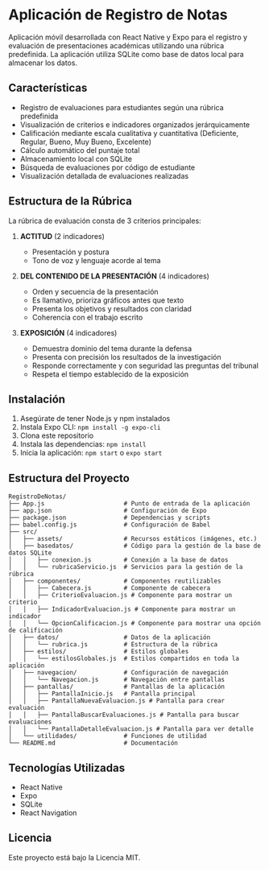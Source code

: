 # Aplicación de Registro de Notas

Aplicación móvil desarrollada con React Native y Expo para el registro y evaluación de presentaciones académicas utilizando una rúbrica predefinida. La aplicación utiliza SQLite como base de datos local para almacenar los datos.

## Características

- Registro de evaluaciones para estudiantes según una rúbrica predefinida
- Visualización de criterios e indicadores organizados jerárquicamente
- Calificación mediante escala cualitativa y cuantitativa (Deficiente, Regular, Bueno, Muy Bueno, Excelente)
- Cálculo automático del puntaje total
- Almacenamiento local con SQLite
- Búsqueda de evaluaciones por código de estudiante
- Visualización detallada de evaluaciones realizadas

## Estructura de la Rúbrica

La rúbrica de evaluación consta de 3 criterios principales:

1. **ACTITUD** (2 indicadores)
   - Presentación y postura
   - Tono de voz y lenguaje acorde al tema

2. **DEL CONTENIDO DE LA PRESENTACIÓN** (4 indicadores)
   - Orden y secuencia de la presentación
   - Es llamativo, prioriza gráficos antes que texto
   - Presenta los objetivos y resultados con claridad
   - Coherencia con el trabajo escrito

3. **EXPOSICIÓN** (4 indicadores)
   - Demuestra dominio del tema durante la defensa
   - Presenta con precisión los resultados de la investigación
   - Responde correctamente y con seguridad las preguntas del tribunal
   - Respeta el tiempo establecido de la exposición

## Instalación

1. Asegúrate de tener Node.js y npm instalados
2. Instala Expo CLI: `npm install -g expo-cli`
3. Clona este repositorio
4. Instala las dependencias: `npm install`
5. Inicia la aplicación: `npm start` o `expo start`

## Estructura del Proyecto

```
RegistroDeNotas/
├── App.js                      # Punto de entrada de la aplicación
├── app.json                    # Configuración de Expo
├── package.json                # Dependencias y scripts
├── babel.config.js             # Configuración de Babel
├── src/
│   ├── assets/                 # Recursos estáticos (imágenes, etc.)
│   ├── basedatos/              # Código para la gestión de la base de datos SQLite
│   │   ├── conexion.js         # Conexión a la base de datos
│   │   └── rubricaServicio.js  # Servicios para la gestión de la rúbrica
│   ├── componentes/            # Componentes reutilizables
│   │   ├── Cabecera.js         # Componente de cabecera
│   │   ├── CriterioEvaluacion.js # Componente para mostrar un criterio
│   │   ├── IndicadorEvaluacion.js # Componente para mostrar un indicador
│   │   └── OpcionCalificacion.js # Componente para mostrar una opción de calificación
│   ├── datos/                  # Datos de la aplicación
│   │   └── rubrica.js          # Estructura de la rúbrica
│   ├── estilos/                # Estilos globales
│   │   └── estilosGlobales.js  # Estilos compartidos en toda la aplicación
│   ├── navegacion/             # Configuración de navegación
│   │   └── Navegacion.js       # Navegación entre pantallas
│   ├── pantallas/              # Pantallas de la aplicación
│   │   ├── PantallaInicio.js   # Pantalla principal
│   │   ├── PantallaNuevaEvaluacion.js # Pantalla para crear evaluación
│   │   ├── PantallaBuscarEvaluaciones.js # Pantalla para buscar evaluaciones
│   │   └── PantallaDetalleEvaluacion.js # Pantalla para ver detalle
│   └── utilidades/             # Funciones de utilidad
└── README.md                   # Documentación
```

## Tecnologías Utilizadas

- React Native
- Expo
- SQLite
- React Navigation

## Licencia

Este proyecto está bajo la Licencia MIT.
